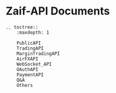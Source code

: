 # Zaif-API Documents

```eval_rst
.. toctree::
    :maxdepth: 1
    
    PublicAPI
    TradingAPI
    MarginTradingAPI
    AirFXAPI
    WebSocket_API
    OAuthAPI
    PaymentAPI
    Q&A
    Others
    
```